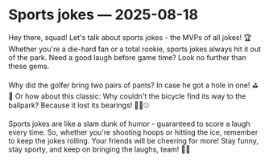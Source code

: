 # Sports jokes — 2025-08-18

Hey there, squad! Let's talk about sports jokes - the MVPs of all jokes! 🏆 Whether you're a die-hard fan or a total rookie, sports jokes always hit it out of the park. Need a good laugh before game time? Look no further than these gems.

Why did the golfer bring two pairs of pants? In case he got a hole in one! ⛳👖 Or how about this classic: Why couldn't the bicycle find its way to the ballpark? Because it lost its bearings! 🚴‍♂️⚾

Sports jokes are like a slam dunk of humor - guaranteed to score a laugh every time. So, whether you're shooting hoops or hitting the ice, remember to keep the jokes rolling. Your friends will be cheering for more! Stay funny, stay sporty, and keep on bringing the laughs, team! 🏀🤣